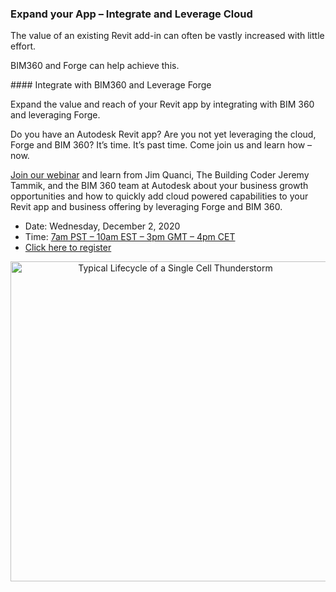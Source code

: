 <head>
<meta http-equiv="Content-Type" content="text/html; charset=utf-8">
<link rel="stylesheet" type="text/css" href="bc.css">
<script src="https://cdn.rawgit.com/google/code-prettify/master/loader/run_prettify.js" type="text/javascript"></script>
</head>

<!---


twitter:

Expand your Revit add-in value and reach. Join webinar to quickly learn how to add cloud powered capabilities to your app and business offering by leveraging Forge and BIM 360 with the #RevitAPI @AutodeskForge @AutodeskRevit #bim #DynamoBim #ForgeDevCon https://bit.ly/expandleverage
 
Expand the value and reach of your Revit add-in.
Join our webinar and learn how to quickly add cloud powered capabilities to your application and business offering by leveraging Forge and BIM 360...

&ndash; 
...

linkedin:

Expand your Revit add-in value and reach. Join webinar to quickly learn how to add cloud powered capabilities to your app and business offering by leveraging Forge and BIM 360 with the #RevitAPI

https://bit.ly/expandleverage

#bim #DynamoBim #ForgeDevCon #Revit #API #IFC #SDK #AI #VisualStudio #Autodesk #AEC #adsk

the [Revit API discussion forum](http://forums.autodesk.com/t5/revit-api-forum/bd-p/160) thread

<center>
<img src="img/" alt="" title="" width="600"/>
<p style="font-size: 80%; font-style:italic"></p>
<p style="font-size: 80%; font-style:italic">
<a href=""></a>
</p>
</center>

-->

### Expand your App &ndash; Integrate and Leverage Cloud

The value of an existing Revit add-in can often be vastly increased with little effort.

BIM360 and Forge can help achieve this.

####<a name="2"></a> Integrate with BIM360 and Leverage Forge

Expand the value and reach of your Revit app by integrating with BIM 360 and leveraging Forge.

Do you have an Autodesk Revit app?
Are you not yet leveraging the cloud, Forge and BIM 360?
It’s time.
It’s past time.
Come join us and learn how &ndash; now.

[Join our webinar](https://autodesk.zoom.us/webinar/register/WN_lllxsRscRUab8xROn9Anfg) and
learn from Jim Quanci, The Building Coder Jeremy Tammik, and the BIM 360 team at Autodesk about your business growth opportunities and how to quickly add cloud powered capabilities to your Revit app and business offering by leveraging Forge and BIM 360.

- Date: Wednesday, December 2, 2020
- Time: [7am PST &ndash; 10am EST &ndash; 3pm GMT &ndash; 4pm CET](https://www.timeanddate.com/worldclock/converter.html?iso=20201202T150000&p1=268)
- [Click here to register](https://autodesk.zoom.us/webinar/register/WN_lllxsRscRUab8xROn9Anfg)

<center>
<a title="Antonio Ciccolella, CC BY-SA 4.0 &lt;https://creativecommons.org/licenses/by-sa/4.0&gt;, via Wikimedia Commons" href="https://commons.wikimedia.org/wiki/File:Typical_Lifecycle_of_a_Single_Cell_Thunderstorm.png"><img width="512" alt="Typical Lifecycle of a Single Cell Thunderstorm" src="https://upload.wikimedia.org/wikipedia/commons/thumb/8/80/Typical_Lifecycle_of_a_Single_Cell_Thunderstorm.png/512px-Typical_Lifecycle_of_a_Single_Cell_Thunderstorm.png"></a>
</center>

